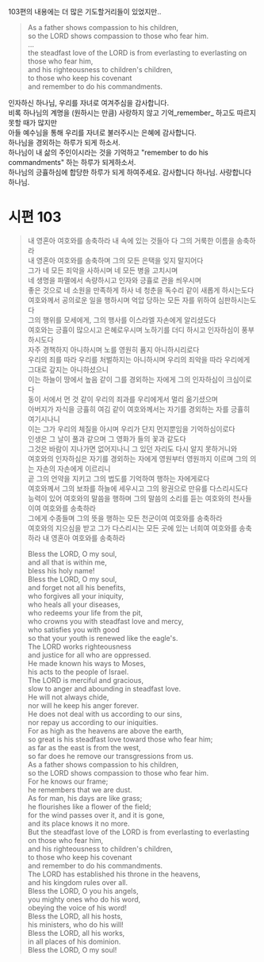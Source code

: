 103편의 내용에는 더 많은 기도할거리들이 있었지만..

> As a father shows compassion to his children,  
> so the LORD shows compassion to those who fear him.  
> ...  
> the steadfast love of the LORD is from everlasting to everlasting on those who fear him,  
> and his righteousness to children's children,  
> to those who keep his covenant  
> and remember to do his commandments.  

인자하신 하나님, 우리를 자녀로 여겨주심을 감사합니다.  
비록 하나님의 계명을 (원하시는 만큼) 사랑하지 않고 기억_remember_ 하고도 따르지 못할 때가 많지만  
아들 예수님을 통해 우리를 자녀로 불러주시는 은혜에 감사합니다.   
하나님을 경외하는 하루가 되게 하소서.   
하나님이 내 삶의 주인이시라는 것을 기억하고 "remember to do his commandments" 하는 하루가 되게하소서.  
하나님의 긍휼하심에 합당한 하루가 되게 하여주세요. 감사합니다 하나님. 사랑합니다 하나님.   




# 시편 103
>내 영혼아 여호와를 송축하라 내 속에 있는 것들아 다 그의 거룩한 이름을 송축하라  
>내 영혼아 여호와를 송축하며 그의 모든 은택을 잊지 말지어다  
>그가 네 모든 죄악을 사하시며 네 모든 병을 고치시며  
>네 생명을 파멸에서 속량하시고 인자와 긍휼로 관을 씌우시며  
>좋은 것으로 네 소원을 만족하게 하사 네 청춘을 독수리 같이 새롭게 하시는도다  
>여호와께서 공의로운 일을 행하시며 억압 당하는 모든 자를 위하여 심판하시는도다  
>그의 행위를 모세에게, 그의 행사를 이스라엘 자손에게 알리셨도다  
>여호와는 긍휼이 많으시고 은혜로우시며 노하기를 더디 하시고 인자하심이 풍부하시도다  
>자주 경책하지 아니하시며 노를 영원히 품지 아니하시리로다  
>우리의 죄를 따라 우리를 처벌하지는 아니하시며 우리의 죄악을 따라 우리에게 그대로 갚지는 아니하셨으니  
>이는 하늘이 땅에서 높음 같이 그를 경외하는 자에게 그의 인자하심이 크심이로다  
>동이 서에서 먼 것 같이 우리의 죄과를 우리에게서 멀리 옮기셨으며  
>아버지가 자식을 긍휼히 여김 같이 여호와께서는 자기를 경외하는 자를 긍휼히 여기시나니  
>이는 그가 우리의 체질을 아시며 우리가 단지 먼지뿐임을 기억하심이로다  
>인생은 그 날이 풀과 같으며 그 영화가 들의 꽃과 같도다  
>그것은 바람이 지나가면 없어지나니 그 있던 자리도 다시 알지 못하거니와  
>여호와의 인자하심은 자기를 경외하는 자에게 영원부터 영원까지 이르며 그의 의는 자손의 자손에게 이르리니  
>곧 그의 언약을 지키고 그의 법도를 기억하여 행하는 자에게로다  
>여호와께서 그의 보좌를 하늘에 세우시고 그의 왕권으로 만유를 다스리시도다  
>능력이 있어 여호와의 말씀을 행하며 그의 말씀의 소리를 듣는 여호와의 천사들이여 여호와를 송축하라  
>그에게 수종들며 그의 뜻을 행하는 모든 천군이여 여호와를 송축하라  
>여호와의 지으심을 받고 그가 다스리시는 모든 곳에 있는 너희여 여호와를 송축하라 내 영혼아 여호와를 송축하라   
>   
>   
>Bless the LORD, O my soul,  
>and all that is within me,  
>bless his holy name!  
>Bless the LORD, O my soul,  
>and forget not all his benefits,  
>who forgives all your iniquity,  
>who heals all your diseases,  
>who redeems your life from the pit,  
>who crowns you with steadfast love and mercy,  
>who satisfies you with good  
>so that your youth is renewed like the eagle's.  
>The LORD works righteousness  
>and justice for all who are oppressed.  
>He made known his ways to Moses,  
>his acts to the people of Israel.  
>The LORD is merciful and gracious,  
>slow to anger and abounding in steadfast love.  
>He will not always chide,  
>nor will he keep his anger forever.  
>He does not deal with us according to our sins,  
>nor repay us according to our iniquities.  
>For as high as the heavens are above the earth,  
>so great is his steadfast love toward those who fear him;  
>as far as the east is from the west,  
>so far does he remove our transgressions from us.  
>As a father shows compassion to his children,  
>so the LORD shows compassion to those who fear him.  
>For he knows our frame;  
>he remembers that we are dust.  
>As for man, his days are like grass;  
>he flourishes like a flower of the field;  
>for the wind passes over it, and it is gone,  
>and its place knows it no more.  
>But the steadfast love of the LORD is from everlasting to everlasting on those who fear him,  
>and his righteousness to children's children,  
>to those who keep his covenant  
>and remember to do his commandments.  
>The LORD has established his throne in the heavens,  
>and his kingdom rules over all.  
>Bless the LORD, O you his angels,  
>you mighty ones who do his word,  
>obeying the voice of his word!  
>Bless the LORD, all his hosts,  
>his ministers, who do his will!  
>Bless the LORD, all his works,  
>in all places of his dominion.  
>Bless the LORD, O my soul!